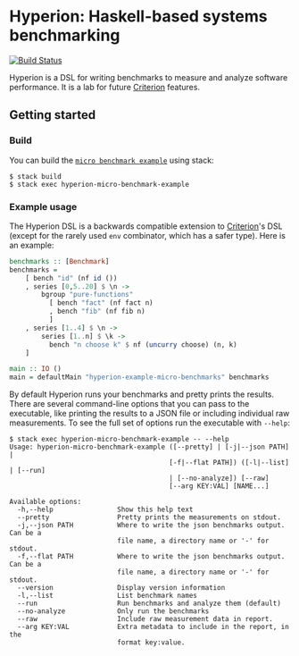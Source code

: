 # Hyperion: Haskell-based systems benchmarking

[![Build Status](https://travis-ci.org/tweag/hyperion.svg?branch=master)](https://travis-ci.org/tweag/hyperion)

Hyperion is a DSL for writing benchmarks to measure and analyze
software performance. It is a lab for future [Criterion][criterion]
features.

## Getting started

### Build

You can build the [`micro benchmark example`](examples/micro-benchmarks.hs)
using stack:

``` shell
$ stack build
$ stack exec hyperion-micro-benchmark-example
```

### Example usage

The Hyperion DSL is a backwards compatible extension
to [Criterion][criterion]'s DSL (except for the rarely used `env`
combinator, which has a safer type). Here is an example:

``` haskell
benchmarks :: [Benchmark]
benchmarks =
    [ bench "id" (nf id ())
    , series [0,5..20] $ \n ->
        bgroup "pure-functions"
          [ bench "fact" (nf fact n)
          , bench "fib" (nf fib n)
          ]
    , series [1..4] $ \n ->
        series [1..n] $ \k ->
          bench "n choose k" $ nf (uncurry choose) (n, k)
    ]

main :: IO ()
main = defaultMain "hyperion-example-micro-benchmarks" benchmarks
```

By default Hyperion runs your benchmarks and pretty prints the
results. There are several command-line options that you can pass to
the executable, like printing the results to a JSON file or including
individual raw measurements. To see the full set of options run the
executable with `--help`:

``` shell
$ stack exec hyperion-micro-benchmark-example -- --help
Usage: hyperion-micro-benchmark-example ([--pretty] | [-j|--json PATH] |
                                        [-f|--flat PATH]) ([-l|--list] | [--run]
                                        | [--no-analyze]) [--raw]
                                        [--arg KEY:VAL] [NAME...]

Available options:
  -h,--help                Show this help text
  --pretty                 Pretty prints the measurements on stdout.
  -j,--json PATH           Where to write the json benchmarks output. Can be a
                           file name, a directory name or '-' for stdout.
  -f,--flat PATH           Where to write the json benchmarks output. Can be a
                           file name, a directory name or '-' for stdout.
  --version                Display version information
  -l,--list                List benchmark names
  --run                    Run benchmarks and analyze them (default)
  --no-analyze             Only run the benchmarks
  --raw                    Include raw measurement data in report.
  --arg KEY:VAL            Extra metadata to include in the report, in the
                           format key:value.
```

[criterion]: http://www.serpentine.com/criterion/
